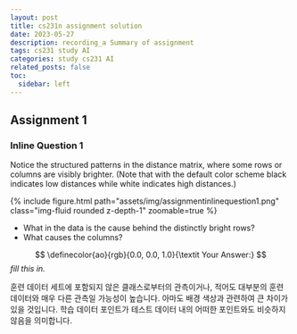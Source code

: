 ```yaml
---
layout: post
title: cs231n assignment solution
date: 2023-05-27
description: recording_a Summary of assignment
tags: cs231 study AI
categories: study cs231 AI
related_posts: false
toc:
  sidebar: left
---
```


## Assignment 1
### Inline Question 1
Notice the structured patterns in the distance matrix, where some rows or columns are visibly brighter. 
(Note that with the default color scheme black indicates low distances while white indicates high distances.)

<div class="row mt-3">
    <div class="col-sm mt-3 mt-md-0">
        {% include figure.html path="assets/img/assignmentinlinequestion1.png" class="img-fluid rounded z-depth-1" zoomable=true %}
    </div>
</div>

- What in the data is the cause behind the distinctly bright rows?
- What causes the columns?

$$ \definecolor{ao}{rgb}{0.0, 0.0, 1.0}{\textit Your Answer:} $$ *fill this in.*

<p>
훈련 데이터 세트에 포함되지 않은 클래스로부터의 관측이거나, 적어도 대부분의 훈련 데이터와 매우 다른 관측일 가능성이 높습니다. 아마도 배경 색상과 관련하여 큰 차이가 있을 것입니다.
학습 데이터 포인트가 테스트 데이터 내의 어떠한 포인트와도 비슷하지 않음을 의미합니다.
</p>
